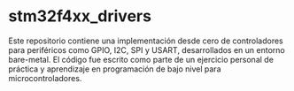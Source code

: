 # stm32f4xx_drivers
Este repositorio contiene una implementación desde cero de controladores para periféricos como GPIO, I2C, SPI y USART, desarrollados en un entorno bare-metal. El código fue escrito como parte de un ejercicio personal de práctica y aprendizaje en programación de bajo nivel para microcontroladores.
